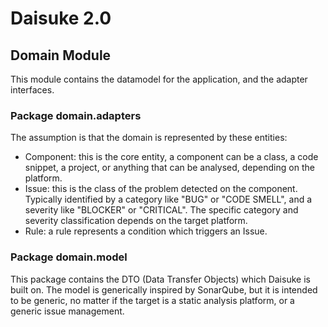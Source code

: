 # Daisuke 2.0
## Domain Module
This module contains the datamodel for the application, and the adapter interfaces.

### Package domain.adapters
The assumption is that the domain is represented by these entities:
* Component: this is the core entity, a component can be a class, a code snippet, a project, or anything that can be analysed, depending on the platform.
* Issue: this is the class of the problem detected on the component. Typically identified by a category like "BUG" or "CODE SMELL", and a severity like "BLOCKER" or "CRITICAL". The specific category and severity classification depends on the target platform.
* Rule: a rule represents a condition which triggers an Issue.

### Package domain.model
This package contains the DTO (Data Transfer Objects) which Daisuke is built on. The model is generically inspired by SonarQube, but it is intended to be generic, no matter if the target is a static analysis platform, or a generic issue management.
